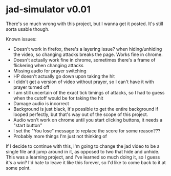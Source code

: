 # jad-simulator v0.01


There's so much wrong with this project, but I wanna get it posted. It's still sorta usable though. 

Known issues:

- Doesn't work in firefox, there's a layering issue? when hiding/unhiding the video, so changing attacks breaks the page. Works fine in chrome.
- Doesn't actually work fine in chrome, sometimes there's a frame of flickering when changing attacks
- Missing audio for prayer switching
- HP doesn't actually go down upon taking the hit
- I didn't get a version of video without prayer, so I can't have it with prayer turned off
- I am still uncertain of the exact tick timings of attacks, so I had to guess when the cutoff would be for taking the hit
- Damage audio is incorrect
- Background is just black, it's possible to get the entire background if looped perfectly, but that's way out of the scope of this project.
- Audio won't work on chrome until you start clicking buttons, it needs a "start button"
- I set the "You lose" message to replace the score for some reason???
- Probably more things I'm just not thinking of

If I decide to continue with this, I'm going to change the jad video to be a single file and jump around in it, as opposed to two that hide and unhide. This was a learning project, and I've learned so much doing it, so I guess it's a win? I'd hate to leave it like this forever, so I'd like to come back to it at some point. 
